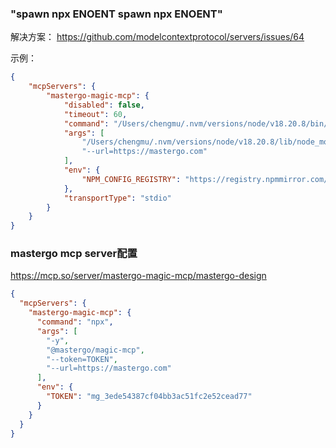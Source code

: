 ### "spawn npx ENOENT spawn npx ENOENT"

解决方案：
https://github.com/modelcontextprotocol/servers/issues/64

示例：

```json
{
	"mcpServers": {
		"mastergo-magic-mcp": {
			"disabled": false,
			"timeout": 60,
			"command": "/Users/chengmu/.nvm/versions/node/v18.20.8/bin/node",
			"args": [
				"/Users/chengmu/.nvm/versions/node/v18.20.8/lib/node_modules/@mastergo/magic-mcp/dist/index.js",
				"--url=https://mastergo.com"
			],
			"env": {
				"NPM_CONFIG_REGISTRY": "https://registry.npmmirror.com/"
			},
			"transportType": "stdio"
		}
	}
}
```

### mastergo mcp server配置

https://mcp.so/server/mastergo-magic-mcp/mastergo-design

```json
{
  "mcpServers": {
    "mastergo-magic-mcp": {
      "command": "npx",
      "args": [
        "-y",
        "@mastergo/magic-mcp",
        "--token=TOKEN",
        "--url=https://mastergo.com"
      ],
      "env": {
        "TOKEN": "mg_3ede54387cf04bb3ac51fc2e52cead77"
      }
    }
  }
}
```
